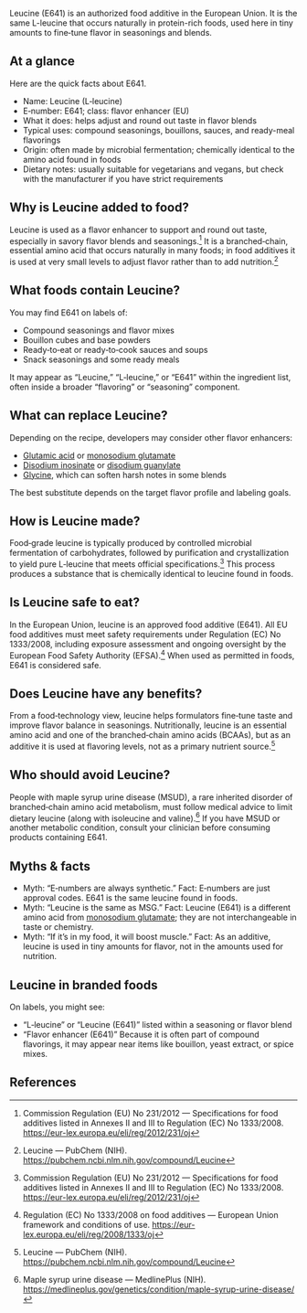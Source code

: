Leucine (E641) is an authorized food additive in the European Union. It is the same L-leucine that occurs naturally in protein-rich foods, used here in tiny amounts to fine‑tune flavor in seasonings and blends.
<!--more-->

## At a glance
Here are the quick facts about E641.

- Name: Leucine (L‑leucine)
- E‑number: E641; class: flavor enhancer (EU)
- What it does: helps adjust and round out taste in flavor blends
- Typical uses: compound seasonings, bouillons, sauces, and ready-meal flavorings
- Origin: often made by microbial fermentation; chemically identical to the amino acid found in foods
- Dietary notes: usually suitable for vegetarians and vegans, but check with the manufacturer if you have strict requirements

## Why is Leucine added to food?
Leucine is used as a flavor enhancer to support and round out taste, especially in savory flavor blends and seasonings.[^2] It is a branched‑chain, essential amino acid that occurs naturally in many foods; in food additives it is used at very small levels to adjust flavor rather than to add nutrition.[^1]

## What foods contain Leucine?
You may find E641 on labels of:
- Compound seasonings and flavor mixes
- Bouillon cubes and base powders
- Ready‑to‑eat or ready‑to‑cook sauces and soups
- Snack seasonings and some ready meals

It may appear as “Leucine,” “L‑leucine,” or “E641” within the ingredient list, often inside a broader “flavoring” or “seasoning” component.

## What can replace Leucine?
Depending on the recipe, developers may consider other flavor enhancers:
- [Glutamic acid](/e620-glutamic-acid) or [monosodium glutamate](/e621-monosodium-glutamate)
- [Disodium inosinate](/e631-disodium-inosinate) or [disodium guanylate](/e627-disodium-guanylate)
- [Glycine](/e640i-glycine), which can soften harsh notes in some blends

The best substitute depends on the target flavor profile and labeling goals.

## How is Leucine made?
Food‑grade leucine is typically produced by controlled microbial fermentation of carbohydrates, followed by purification and crystallization to yield pure L‑leucine that meets official specifications.[^2] This process produces a substance that is chemically identical to leucine found in foods.

## Is Leucine safe to eat?
In the European Union, leucine is an approved food additive (E641). All EU food additives must meet safety requirements under Regulation (EC) No 1333/2008, including exposure assessment and ongoing oversight by the European Food Safety Authority (EFSA).[^3] When used as permitted in foods, E641 is considered safe.

## Does Leucine have any benefits?
From a food‑technology view, leucine helps formulators fine‑tune taste and improve flavor balance in seasonings. Nutritionally, leucine is an essential amino acid and one of the branched‑chain amino acids (BCAAs), but as an additive it is used at flavoring levels, not as a primary nutrient source.[^1]

## Who should avoid Leucine?
People with maple syrup urine disease (MSUD), a rare inherited disorder of branched‑chain amino acid metabolism, must follow medical advice to limit dietary leucine (along with isoleucine and valine).[^4] If you have MSUD or another metabolic condition, consult your clinician before consuming products containing E641.

## Myths & facts
- Myth: “E‑numbers are always synthetic.” Fact: E‑numbers are just approval codes. E641 is the same leucine found in foods.
- Myth: “Leucine is the same as MSG.” Fact: Leucine (E641) is a different amino acid from [monosodium glutamate](/e621-monosodium-glutamate); they are not interchangeable in taste or chemistry.
- Myth: “If it’s in my food, it will boost muscle.” Fact: As an additive, leucine is used in tiny amounts for flavor, not in the amounts used for nutrition.

## Leucine in branded foods
On labels, you might see:
- “L‑leucine” or “Leucine (E641)” listed within a seasoning or flavor blend
- “Flavor enhancer (E641)”
Because it is often part of compound flavorings, it may appear near items like bouillon, yeast extract, or spice mixes.

## References
[^1]: Leucine — PubChem (NIH). https://pubchem.ncbi.nlm.nih.gov/compound/Leucine
[^2]: Commission Regulation (EU) No 231/2012 — Specifications for food additives listed in Annexes II and III to Regulation (EC) No 1333/2008. https://eur-lex.europa.eu/eli/reg/2012/231/oj
[^3]: Regulation (EC) No 1333/2008 on food additives — European Union framework and conditions of use. https://eur-lex.europa.eu/eli/reg/2008/1333/oj
[^4]: Maple syrup urine disease — MedlinePlus (NIH). https://medlineplus.gov/genetics/condition/maple-syrup-urine-disease/
